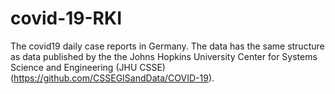 ﻿# covid-19-RKI
The covid19 daily case reports in Germany. The data has the same structure as data published by the the Johns Hopkins University Center for Systems Science and Engineering (JHU CSSE) (https://github.com/CSSEGISandData/COVID-19).
